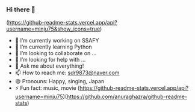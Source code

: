 ### Hi there 👋

<!--
**minju75/minju75** is a ✨ _special_ ✨ repository because its `README.md` (this file) appears on your GitHub profile.
-->
(https://github-readme-stats.vercel.app/api?username=minju75&show_icons=true)
- 🔭 I’m currently working on SSAFY
- 🌱 I’m currently learning Python
- 👯 I’m looking to collaborate on ...
- 🤔 I’m looking for help with ...
- 💬 Ask me about everything! 
- 📫 How to reach me: sdr9873@naver.com
- 😄 Pronouns: Happy, singing, Japan
- ⚡ Fun fact: music, movie
(https://github-readme-stats.vercel.app/api?username=minju75)(https://github.com/anuraghazra/github-readme-stats)

